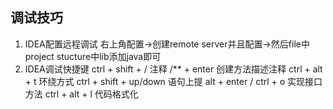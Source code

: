 ## 调试技巧
1. IDEA配置远程调试
   右上角配置->创建remote server并且配置->然后file中project stucture中lib添加java即可
2. IDEA调试快捷键
   ctrl + shift + / 注释
   /** + enter 创建方法描述注释
   ctrl + alt + t 环绕方式
   ctrl + shift + up/down 语句上提
   alt + enter / ctrl + o 实现接口方法
   ctrl + alt + l 代码格式化